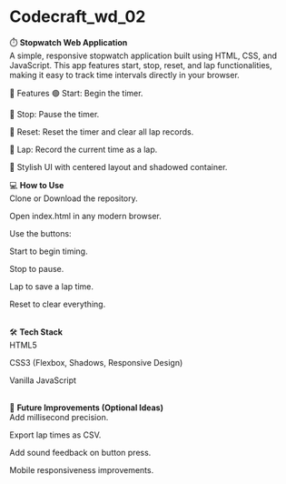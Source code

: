 # Codecraft_wd_02

⏱️ **Stopwatch Web Application**<br>
A simple, responsive stopwatch application built using HTML, CSS, and JavaScript. This app features start, stop, reset, and lap functionalities, making it easy to track time intervals directly in your browser.

🚀 Features
🟢 Start: Begin the timer.

🛑 Stop: Pause the timer.

🔁 Reset: Reset the timer and clear all lap records.

🏁 Lap: Record the current time as a lap.

🎨 Stylish UI with centered layout and shadowed container.


💻 **How to Use**<br>
Clone or Download the repository.

Open index.html in any modern browser.

Use the buttons:

Start to begin timing.

Stop to pause.

Lap to save a lap time.

Reset to clear everything.<br><br>



🛠️ **Tech Stack**<br>
HTML5

CSS3 (Flexbox, Shadows, Responsive Design)

Vanilla JavaScript<br><br>

📌 **Future Improvements (Optional Ideas)**<br>
Add millisecond precision.

Export lap times as CSV.

Add sound feedback on button press.

Mobile responsiveness improvements.

